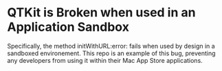 # QTKit is Broken when used in an Application Sandbox

Specifically, the method initWithURL:error: fails when used by design in a sandboxed environement. This repo is an example of this bug, preventing any developers from using it within their Mac App Store applications.
